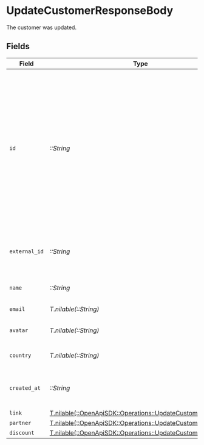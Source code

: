 # UpdateCustomerResponseBody

The customer was updated.


## Fields

| Field                                                                                                                                                                                                         | Type                                                                                                                                                                                                          | Required                                                                                                                                                                                                      | Description                                                                                                                                                                                                   |
| ------------------------------------------------------------------------------------------------------------------------------------------------------------------------------------------------------------- | ------------------------------------------------------------------------------------------------------------------------------------------------------------------------------------------------------------- | ------------------------------------------------------------------------------------------------------------------------------------------------------------------------------------------------------------- | ------------------------------------------------------------------------------------------------------------------------------------------------------------------------------------------------------------- |
| `id`                                                                                                                                                                                                          | *::String*                                                                                                                                                                                                    | :heavy_check_mark:                                                                                                                                                                                            | The unique ID of the customer. You may use either the customer's `id` on Dub (obtained via `/customers` endpoint) or their `externalId` (unique ID within your system, prefixed with `ext_`, e.g. `ext_123`). |
| `external_id`                                                                                                                                                                                                 | *::String*                                                                                                                                                                                                    | :heavy_check_mark:                                                                                                                                                                                            | Unique identifier for the customer in the client's app.                                                                                                                                                       |
| `name`                                                                                                                                                                                                        | *::String*                                                                                                                                                                                                    | :heavy_check_mark:                                                                                                                                                                                            | Name of the customer.                                                                                                                                                                                         |
| `email`                                                                                                                                                                                                       | *T.nilable(::String)*                                                                                                                                                                                         | :heavy_minus_sign:                                                                                                                                                                                            | Email of the customer.                                                                                                                                                                                        |
| `avatar`                                                                                                                                                                                                      | *T.nilable(::String)*                                                                                                                                                                                         | :heavy_minus_sign:                                                                                                                                                                                            | Avatar URL of the customer.                                                                                                                                                                                   |
| `country`                                                                                                                                                                                                     | *T.nilable(::String)*                                                                                                                                                                                         | :heavy_minus_sign:                                                                                                                                                                                            | Country of the customer.                                                                                                                                                                                      |
| `created_at`                                                                                                                                                                                                  | *::String*                                                                                                                                                                                                    | :heavy_check_mark:                                                                                                                                                                                            | The date the customer was created.                                                                                                                                                                            |
| `link`                                                                                                                                                                                                        | [T.nilable(::OpenApiSDK::Operations::UpdateCustomerLink)](../../models/operations/updatecustomerlink.md)                                                                                                      | :heavy_minus_sign:                                                                                                                                                                                            | N/A                                                                                                                                                                                                           |
| `partner`                                                                                                                                                                                                     | [T.nilable(::OpenApiSDK::Operations::UpdateCustomerPartner)](../../models/operations/updatecustomerpartner.md)                                                                                                | :heavy_minus_sign:                                                                                                                                                                                            | N/A                                                                                                                                                                                                           |
| `discount`                                                                                                                                                                                                    | [T.nilable(::OpenApiSDK::Operations::UpdateCustomerDiscount)](../../models/operations/updatecustomerdiscount.md)                                                                                              | :heavy_minus_sign:                                                                                                                                                                                            | N/A                                                                                                                                                                                                           |